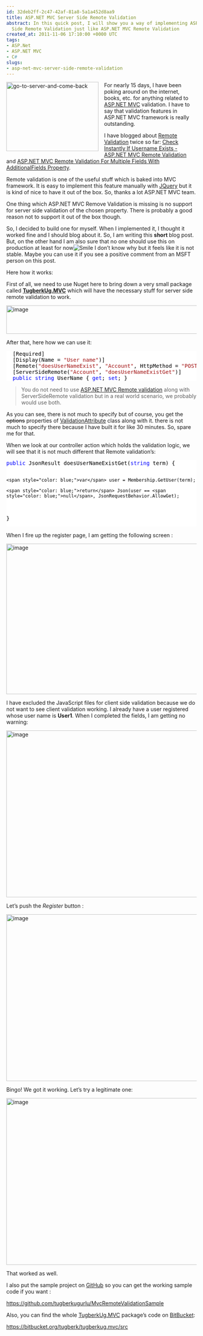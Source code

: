 ```yaml
---
id: 32deb2ff-2c47-42af-81a8-5a1a452d8aa9
title: ASP.NET MVC Server Side Remote Validation
abstract: In this quick post, I will show you a way of implementing ASP.NET MVC Server
  Side Remote Validation just like ASP.NET MVC Remote Validation
created_at: 2011-11-06 17:10:00 +0000 UTC
tags:
- ASP.Net
- ASP.NET MVC
- C#
slugs:
- asp-net-mvc-server-side-remote-validation
---
```


<p><a href="http://tugberkugurlu.com/Content/images/Uploadedbyauthors/wlw/de656a5ad88d_11FE4/go-to-server-and-come-back.png"><img height="183" width="244" src="http://tugberkugurlu.com/Content/images/Uploadedbyauthors/wlw/de656a5ad88d_11FE4/go-to-server-and-come-back_thumb.png" align="left" alt="go-to-server-and-come-back" border="0" title="go-to-server-and-come-back" style="background-image: none; margin: 0px 15px 15px 0px; padding-left: 0px; padding-right: 0px; display: inline; float: left; padding-top: 0px; border-width: 0px;" /></a></p>
<p>For nearly 15 days, I have been poking around on the internet, books, etc. for anything related to <a target="_blank" href="http://asp.net/mvc" title="http://asp.net/mvc">ASP.NET MVC</a> validation. I have to say that validation features in ASP.NET MVC framework is really outstanding.</p>
<p>I have blogged about <a target="_blank" href="http://www.tugberkugurlu.com/archive/check-instantly-if-username-exists-asp-net-mvc-remote-validation" title="http://www.tugberkugurlu.com/archive/check-instantly-if-username-exists-asp-net-mvc-remote-validation">Remote Validation</a> twice so far: <a target="_blank" href="http://www.tugberkugurlu.com/archive/check-instantly-if-username-exists-asp-net-mvc-remote-validation" title="http://www.tugberkugurlu.com/archive/check-instantly-if-username-exists-asp-net-mvc-remote-validation">Check Instantly If Username Exists - ASP.NET MVC Remote Validation</a> and <a target="_blank" href="http://www.tugberkugurlu.com/archive/asp-net-mvc-remote-validation-for-multiple-fields-with-additionalfields-property" title="http://www.tugberkugurlu.com/archive/asp-net-mvc-remote-validation-for-multiple-fields-with-additionalfields-property">ASP.NET MVC Remote Validation For Multiple Fields With AdditionalFields Property</a>.</p>
<p>Remote validation is one of the useful stuff which is baked into MVC framework. It is easy to implement this feature manually with <a target="_blank" href="http://jquery.com/" title="http://jquery.com/">JQuery</a> but it is kind of nice to have it out of the box. So, thanks a lot ASP.NET MVC team.</p>
<p>One thing which ASP.NET MVC Remove Validation is missing is no support for server side validation of the chosen property. There is probably a good reason not to support it out of the box though.</p>
<p>So, I decided to build one for myself. When I implemented it, I thought it worked fine and I should blog about it. So, I am writing this <strong>short </strong>blog post. But, on the other hand I am also sure that no one should use this on production at least for now<img src="http://tugberkugurlu.com/Content/images/Uploadedbyauthors/wlw/de656a5ad88d_11FE4/wlEmoticon-smile.png" alt="Smile" class="wlEmoticon wlEmoticon-smile" style="border-style: none;" /> I don&rsquo;t know why but it feels like it is not stable. Maybe you can use it if you see a positive comment from an MSFT person on this post.</p>
<p>Here how it works:</p>
<p>First of all, we need to use Nuget here to bring down a very small package called <strong><a target="_blank" href="http://nuget.org/List/Packages/TugberkUg.MVC" title="http://nuget.org/List/Packages/TugberkUg.MVC">TugberkUg.MVC</a></strong> which will have the necessary stuff for server side remote validation to work.</p>
<p><a href="http://tugberkugurlu.com/Content/images/Uploadedbyauthors/wlw/222f24832a52_124A3/image_4.png"><img original="http://tugberkugurlu.com/Content/images/Uploadedbyauthors/wlw/222f24832a52_124A3/image_thumb_4.png" height="75" width="640" src="http://tugberkugurlu.com/Content/images/Uploadedbyauthors/wlw/222f24832a52_124A3/image_thumb_4.png" alt="image" border="0" title="image" style="background-image: none; padding-left: 0px; padding-right: 0px; display: inline; padding-top: 0px; border-width: 0px;" /></a></p>
<p>After that, here how we can use it:</p>
<div class="code-wrapper border-shadow-1">
<div style="background-color: white; color: black;">
<pre>  [Required]
  [Display(Name = <span style="color: #a31515;">"User name"</span>)]
  [Remote(<span style="color: #a31515;">"doesUserNameExist"</span>, <span style="color: #a31515;">"Account"</span>, HttpMethod = <span style="color: #a31515;">"POST"</span>, ErrorMessage = <span style="color: #a31515;">"User name already exists. Please enter a different user name."</span>)]
  [ServerSideRemote(<span style="color: #a31515;">"Account"</span>, <span style="color: #a31515;">"doesUserNameExistGet"</span>)]
  <span style="color: blue;">public</span> <span style="color: blue;">string</span> UserName { <span style="color: blue;">get</span>; <span style="color: blue;">set</span>; }</pre>
</div>
</div>
<blockquote>
<p>You do not need to use <a target="_blank" href="http://www.tugberkugurlu.com/archive/check-instantly-if-username-exists-asp-net-mvc-remote-validation" title="http://www.tugberkugurlu.com/archive/check-instantly-if-username-exists-asp-net-mvc-remote-validation">ASP.NET MVC Remote validation</a> along with ServerSideRemote validation but in a real world scenario, we probably would use both.</p>
</blockquote>
<p>As you can see, there is not much to specify but of course, you get the <span style="text-decoration: line-through;">options</span> properties of <a target="_blank" href="http://msdn.microsoft.com/en-us/library/system.componentmodel.dataannotations.validationattribute.aspx" title="http://msdn.microsoft.com/en-us/library/system.componentmodel.dataannotations.validationattribute.aspx">ValidationAttribute</a> class along with it. there is not much to specify there because I have built it for like 30 minutes. So, spare me for that.</p>
<p>When we look at our controller action which holds the validation logic, we will see that it is not much different that Remote validation&rsquo;s:</p>
<div class="code-wrapper border-shadow-1">
<div style="background-color: white; color: black;">
<pre><span style="color: blue;">public</span> JsonResult doesUserNameExistGet(<span style="color: blue;">string</span> term) {

    <span style="color: blue;">var</span> user = Membership.GetUser(term);

    <span style="color: blue;">return</span> Json(user == <span style="color: blue;">null</span>, JsonRequestBehavior.AllowGet);
}</pre>
</div>
</div>
<p>When I fire up the register page, I am getting the following screen :</p>
<p><a href="http://tugberkugurlu.com/Content/images/Uploadedbyauthors/wlw/de656a5ad88d_11FE4/image.png"><img height="398" width="644" src="http://tugberkugurlu.com/Content/images/Uploadedbyauthors/wlw/de656a5ad88d_11FE4/image_thumb.png" alt="image" border="0" title="image" style="background-image: none; padding-left: 0px; padding-right: 0px; display: inline; padding-top: 0px; border: 0px;" /></a></p>
<p>I have excluded the JavaScript files for client side validation because we do not want to see client validation working. I already have a user registered whose user name is <strong>User1</strong>. When I completed the fields, I am getting no warning:</p>
<p><a href="http://tugberkugurlu.com/Content/images/Uploadedbyauthors/wlw/de656a5ad88d_11FE4/image_3.png"><img height="441" width="644" src="http://tugberkugurlu.com/Content/images/Uploadedbyauthors/wlw/de656a5ad88d_11FE4/image_thumb_3.png" alt="image" border="0" title="image" style="background-image: none; padding-left: 0px; padding-right: 0px; display: inline; padding-top: 0px; border: 0px;" /></a></p>
<p>Let&rsquo;s push the <em>Register</em> button :</p>
<p><a href="http://tugberkugurlu.com/Content/images/Uploadedbyauthors/wlw/de656a5ad88d_11FE4/image_4.png"><img height="441" width="644" src="http://tugberkugurlu.com/Content/images/Uploadedbyauthors/wlw/de656a5ad88d_11FE4/image_thumb_4.png" alt="image" border="0" title="image" style="background-image: none; padding-left: 0px; padding-right: 0px; display: inline; padding-top: 0px; border: 0px;" /></a></p>
<p>Bingo! We got it working. Let&rsquo;s try a legitimate one:</p>
<p><a href="http://tugberkugurlu.com/Content/images/Uploadedbyauthors/wlw/de656a5ad88d_11FE4/image_5.png"><img height="441" width="644" src="http://tugberkugurlu.com/Content/images/Uploadedbyauthors/wlw/de656a5ad88d_11FE4/image_thumb_5.png" alt="image" border="0" title="image" style="background-image: none; padding-left: 0px; padding-right: 0px; display: inline; padding-top: 0px; border: 0px;" /></a></p>
<p>That worked as well.</p>
<p>I also put the sample project on <a href="https://github.com/">GitHub</a> so you can get the working sample code if you want :</p>
<p><a target="_blank" href="https://github.com/tugberkugurlu/MvcRemoteValidationSample" title="https://github.com/tugberkugurlu/MvcRemoteValidationSample">https://github.com/tugberkugurlu/MvcRemoteValidationSample</a></p>
<p>Also, you can find the whole <a target="_blank" href="http://nuget.org/List/Packages/TugberkUg.MVC" title="http://nuget.org/List/Packages/TugberkUg.MVC">TugberkUg.MVC</a> package&rsquo;s code on <a target="_blank" href="https://bitbucket.org" title="https://bitbucket.org">BitBucket</a>:</p>
<p><a target="_blank" href="https://bitbucket.org/tugberk/tugberkug.mvc/src" title="https://bitbucket.org/tugberk/tugberkug.mvc/src">https://bitbucket.org/tugberk/tugberkug.mvc/src</a></p>